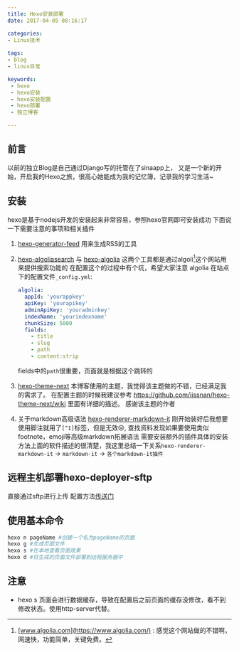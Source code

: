 ```yaml
---
title: Hexo安装部署
date: 2017-04-05 08:16:17

categories:
- Linux技术
 
tags: 
- blog
- linux日常

keywords:
 - hexo
 - hexo安装
 - hexo安装配置
 - hexo部署
 - 独立博客

---
```


## 前言

以前的独立Blog是自己通过Django写的托管在了sinaapp上，
又是一个新的开始，开启我的Hexo之旅，很高心她能成为我的记忆簿，记录我的学习生活~


## 安装

hexo是基于nodejs开发的安装起来非常容易，参照hexo官网即可安装成功
下面说一下需要注意的事项和相关插件

1. [hexo-generator-feed](https://github.com/hexojs/hexo-generator-feed)
    用来生成RSS的工具

2. [hexo-algoliasearch](https://github.com/LouisBarranqueiro/hexo-algoliasearch) 与 [hexo-algolia](https://github.com/oncletom/hexo-algolia)
    这两个工具都是通过algoli[^1]这个网站用来提供搜索功能的
    在配置这个的过程中有个坑，希望大家注意 algolia 在站点下的配置文件`_config.yml`:
    ```yml
    algolia:
      appId: 'yourappkey'
      apiKey: 'yourapikey'
      adminApiKey: 'youradminkey'
      indexName: 'yourindexname'
      chunkSize: 5000
      fields:
        - title
        - slug
        - path
        - content:strip
    ```
    fields中的`path`很重要，页面就是根据这个跳转的
    
3. [hexo-theme-next](https://github.com/iissnan/hexo-theme-next) 
    本博客使用的主题，我觉得该主题做的不错，已经满足我的需求了。
    在配置主题的时候我建议参考 https://github.com/iissnan/hexo-theme-next/wiki 里面有详细的描述。
    感谢该主题的作者
    
4. 关于markdown高级语法 [hexo-renderer-markdown-it](https://github.com/celsomiranda/hexo-renderer-markdown-it)
    刚开始装好后我想要使用脚注就用了`[^1]`标签，但是无效:cry:, 查找资料发现如果要使用类似footnote，emoji等高级markdown拓展语法
    需要安装额外的插件具体的安装方法上面的软件描述的很清楚，我这里总结一下关系`hexo-renderer-markdown-it` -> `markdown-it` -> `各个markdown-it插件`


## 远程主机部署hexo-deployer-sftp

直接通过sftp进行上传
配置方法[传送门](https://hexo.io/docs/deployment.html#SFTP)

  
## 使用基本命令

```bash
hexo n pageName #创建一个名为pageName的页面
hexo g #生成页面文件
hexo s #在本地查看页面效果
hexo d #将生成的页面文件部署到远程服务器中
```

## 注意

* hexo s 页面会进行数据缓存，导致在配置后之前页面的缓存没修改，看不到修改状态。使用http-server代替。

[^1]: [www.algolia.com](https://www.algolia.com/) : 感觉这个网站做的不错啊，网速快，功能简单，关键免费。
